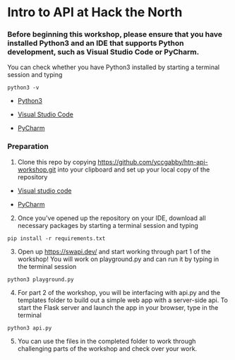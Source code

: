 # Intro to API at Hack the North

### Before beginning this workshop, please ensure that you have installed Python3 and an IDE that supports Python development, such as Visual Studio Code or PyCharm. 

You can check whether you have Python3 installed by starting a terminal session and typing
```
python3 -v
```

* [Python3](https://realpython.com/installing-python/)

* [Visual Studio Code](https://code.visualstudio.com/)

* [PyCharm](https://www.jetbrains.com/pycharm/)

### Preparation

1. Clone this repo by copying https://github.com/yccgabby/htn-api-workshop.git into your clipboard and set up your local copy of the repository

* [Visual studio code](https://code.visualstudio.com/docs/editor/versioncontrol)

* [PyCharm](https://www.jetbrains.com/help/pycharm/set-up-a-git-repository.html)

2. Once you've opened up the repository on your IDE, download all necessary packages by starting a terminal session and typing
```
pip install -r requirements.txt
```
3. Open up https://swapi.dev/ and start working through part 1 of the workshop! You will work on playground.py and can run it by typing in the terminal session 
```
python3 playground.py
```
4. For part 2 of the workshop, you will be interfacing with api.py and the templates folder to build out a simple web app with a server-side api. To start the Flask server and launch the app in your browser, type in the terminal 
```
python3 api.py
```
5. You can use the files in the completed folder to work through challenging parts of the workshop and check over your work. 

